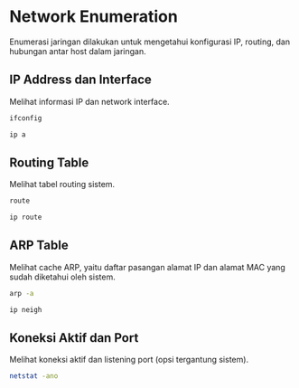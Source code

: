 # Network Enumeration

Enumerasi jaringan dilakukan untuk mengetahui konfigurasi IP, routing, dan hubungan antar host dalam jaringan.

## IP Address dan Interface

Melihat informasi IP dan network interface.

```bash
ifconfig
```

```bash
ip a
```

## Routing Table

Melihat tabel routing sistem.

```bash
route
```

```bash
ip route
```

## ARP Table

Melihat cache ARP, yaitu daftar pasangan alamat IP dan alamat MAC yang sudah diketahui oleh sistem.

```bash
arp -a
```

```bash
ip neigh
```

## Koneksi Aktif dan Port

Melihat koneksi aktif dan listening port (opsi tergantung sistem).

```bash
netstat -ano
```